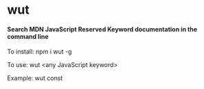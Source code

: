 # wut

#### Search MDN JavaScript Reserved Keyword documentation in the command line

To install:
npm i wut -g

To use:
wut \<any JavaScript keyword\>

Example:
wut const

